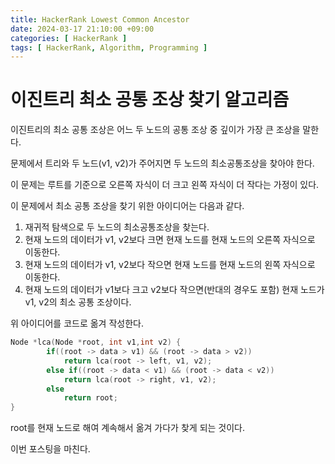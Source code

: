 ```yaml
---
title: HackerRank Lowest Common Ancestor
date: 2024-03-17 21:10:00 +09:00
categories: [ HackerRank ]
tags: [ HackerRank, Algorithm, Programming ]
---
```


# 이진트리 최소 공통 조상 찾기 알고리즘

이진트리의 최소 공통 조상은 어느 두 노드의 공통 조상 중 깊이가 가장 큰
조상을 말한다.  

문제에서 트리와 두 노드(v1, v2)가 주어지면 
두 노드의 최소공통조상을 찾아야 한다.

이 문제는 루트를 기준으로 오른쪽 자식이 더 크고 왼쪽 자식이 더 작다는
가정이 있다.

이 문제에서 최소 공통 조상을 찾기 위한 아이디어는 다음과 같다.

1. 재귀적 탐색으로 두 노드의 최소공통조상을 찾는다.
2. 현재 노드의 데이터가 v1, v2보다 크면 현재 노드를 
현재 노드의 오른쪽 자식으로 이동한다.
3. 현재 노드의 데이터가 v1, v2보다 작으면 현재 노드를
현재 노드의 왼쪽 자식으로 이동한다.
4. 현재 노드의 데이터가 v1보다 크고 v2보다 작으면(반대의 경우도 포함)
현재 노드가 v1, v2의 최소 공통 조상이다.

위 아이디어를 코드로 옮겨 작성한다.

```cpp
Node *lca(Node *root, int v1,int v2) {
        if((root -> data > v1) && (root -> data > v2))
            return lca(root -> left, v1, v2);
        else if((root -> data < v1) && (root -> data < v2))
            return lca(root -> right, v1, v2);
        else
            return root;
}
```

root를 현재 노드로 해여 계속해서 옮겨 가다가 찾게 되는 것이다.

이번 포스팅을 마친다.
